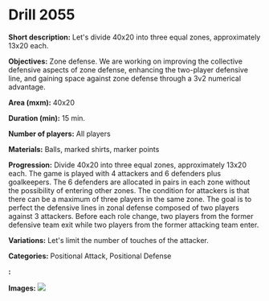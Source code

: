 # Drill 2055

**Short description:**
Let's divide 40x20 into three equal zones, approximately 13x20 each.

**Objectives:**
Zone defense. We are working on improving the collective defensive aspects of zone defense, enhancing the two-player defensive line, and gaining space against zone defense through a 3v2 numerical advantage.

**Area (mxm):**
40x20

**Duration (min):**
15 min.

**Number of players:**
All players

**Materials:**
Balls, marked shirts, marker points

**Progression:**
Divide 40x20 into three equal zones, approximately 13x20 each. The game is played with 4 attackers and 6 defenders plus goalkeepers. The 6 defenders are allocated in pairs in each zone without the possibility of entering other zones. The condition for attackers is that there can be a maximum of three players in the same zone. The goal is to perfect the defensive lines in zonal defense composed of two players against 3 attackers. Before each role change, two players from the former defensive team exit while two players from the former attacking team enter.

**Variations:**
Let's limit the number of touches of the attacker.

**Categories:**
Positional Attack, Positional Defense

**:**


**Images:**
![](https://www.coachingfutsal.com/\images\1275f277-8c18-4474-b456-51d7f333fbf1_134.png)


